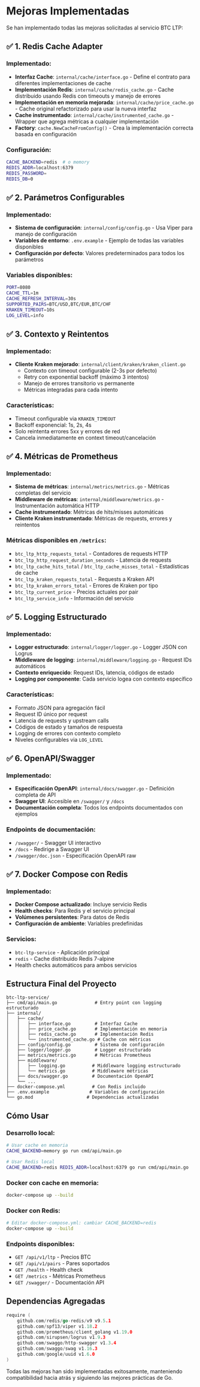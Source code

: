 # Mejoras Implementadas

Se han implementado todas las mejoras solicitadas al servicio BTC LTP:

## ✅ 1. Redis Cache Adapter

### Implementado:
- **Interfaz Cache**: `internal/cache/interface.go` - Define el contrato para diferentes implementaciones de cache
- **Implementación Redis**: `internal/cache/redis_cache.go` - Cache distribuido usando Redis con timeouts y manejo de errores
- **Implementación en memoria mejorada**: `internal/cache/price_cache.go` - Cache original refactorizado para usar la nueva interfaz
- **Cache instrumentado**: `internal/cache/instrumented_cache.go` - Wrapper que agrega métricas a cualquier implementación
- **Factory**: `cache.NewCacheFromConfig()` - Crea la implementación correcta basada en configuración

### Configuración:
```bash
CACHE_BACKEND=redis  # o memory
REDIS_ADDR=localhost:6379
REDIS_PASSWORD=
REDIS_DB=0
```

## ✅ 2. Parámetros Configurables

### Implementado:
- **Sistema de configuración**: `internal/config/config.go` - Usa Viper para manejo de configuración
- **Variables de entorno**: `.env.example` - Ejemplo de todas las variables disponibles
- **Configuración por defecto**: Valores predeterminados para todos los parámetros

### Variables disponibles:
```bash
PORT=8080
CACHE_TTL=1m
CACHE_REFRESH_INTERVAL=30s
SUPPORTED_PAIRS=BTC/USD,BTC/EUR,BTC/CHF
KRAKEN_TIMEOUT=10s
LOG_LEVEL=info
```

## ✅ 3. Contexto y Reintentos

### Implementado:
- **Cliente Kraken mejorado**: `internal/client/kraken/kraken_client.go`
  - Contexto con timeout configurable (2-3s por defecto)
  - Retry con exponential backoff (máximo 3 intentos)
  - Manejo de errores transitorio vs permanente
  - Métricas integradas para cada intento

### Características:
- Timeout configurable via `KRAKEN_TIMEOUT`
- Backoff exponencial: 1s, 2s, 4s
- Solo reintenta errores 5xx y errores de red
- Cancela inmediatamente en context timeout/cancelación

## ✅ 4. Métricas de Prometheus

### Implementado:
- **Sistema de métricas**: `internal/metrics/metrics.go` - Métricas completas del servicio
- **Middleware de métricas**: `internal/middleware/metrics.go` - Instrumentación automática HTTP
- **Cache instrumentado**: Métricas de hits/misses automáticas
- **Cliente Kraken instrumentado**: Métricas de requests, errores y reintentos

### Métricas disponibles en `/metrics`:
- `btc_ltp_http_requests_total` - Contadores de requests HTTP
- `btc_ltp_http_request_duration_seconds` - Latencia de requests
- `btc_ltp_cache_hits_total` / `btc_ltp_cache_misses_total` - Estadísticas de cache
- `btc_ltp_kraken_requests_total` - Requests a Kraken API
- `btc_ltp_kraken_errors_total` - Errores de Kraken por tipo
- `btc_ltp_current_price` - Precios actuales por pair
- `btc_ltp_service_info` - Información del servicio

## ✅ 5. Logging Estructurado

### Implementado:
- **Logger estructurado**: `internal/logger/logger.go` - Logger JSON con Logrus
- **Middleware de logging**: `internal/middleware/logging.go` - Request IDs automáticos
- **Contexto enriquecido**: Request IDs, latencia, códigos de estado
- **Logging por componente**: Cada servicio logea con contexto específico

### Características:
- Formato JSON para agregación fácil
- Request ID único por request
- Latencia de requests y upstream calls
- Códigos de estado y tamaños de respuesta
- Logging de errores con contexto completo
- Niveles configurables via `LOG_LEVEL`

## ✅ 6. OpenAPI/Swagger

### Implementado:
- **Especificación OpenAPI**: `internal/docs/swagger.go` - Definición completa de API
- **Swagger UI**: Accesible en `/swagger/` y `/docs`
- **Documentación completa**: Todos los endpoints documentados con ejemplos

### Endpoints de documentación:
- `/swagger/` - Swagger UI interactivo
- `/docs` - Redirige a Swagger UI
- `/swagger/doc.json` - Especificación OpenAPI raw

## ✅ 7. Docker Compose con Redis

### Implementado:
- **Docker Compose actualizado**: Incluye servicio Redis
- **Health checks**: Para Redis y el servicio principal
- **Volúmenes persistentes**: Para datos de Redis
- **Configuración de ambiente**: Variables predefinidas

### Servicios:
- `btc-ltp-service` - Aplicación principal
- `redis` - Cache distribuido Redis 7-alpine
- Health checks automáticos para ambos servicios

## Estructura Final del Proyecto

```
btc-ltp-service/
├── cmd/api/main.go              # Entry point con logging estructurado
├── internal/
│   ├── cache/
│   │   ├── interface.go         # Interfaz Cache
│   │   ├── price_cache.go       # Implementación en memoria
│   │   ├── redis_cache.go       # Implementación Redis
│   │   └── instrumented_cache.go # Cache con métricas
│   ├── config/config.go         # Sistema de configuración
│   ├── logger/logger.go         # Logger estructurado
│   ├── metrics/metrics.go       # Métricas Prometheus
│   ├── middleware/
│   │   ├── logging.go          # Middleware logging estructurado
│   │   └── metrics.go          # Middleware métricas
│   ├── docs/swagger.go         # Documentación OpenAPI
│   └── ...
├── docker-compose.yml          # Con Redis incluido
├── .env.example               # Variables de configuración
└── go.mod                    # Dependencias actualizadas
```

## Cómo Usar

### Desarrollo local:
```bash
# Usar cache en memoria
CACHE_BACKEND=memory go run cmd/api/main.go

# Usar Redis local
CACHE_BACKEND=redis REDIS_ADDR=localhost:6379 go run cmd/api/main.go
```

### Docker con cache en memoria:
```bash
docker-compose up --build
```

### Docker con Redis:
```bash
# Editar docker-compose.yml: cambiar CACHE_BACKEND=redis
docker-compose up --build
```

### Endpoints disponibles:
- `GET /api/v1/ltp` - Precios BTC
- `GET /api/v1/pairs` - Pares soportados  
- `GET /health` - Health check
- `GET /metrics` - Métricas Prometheus
- `GET /swagger/` - Documentación API

## Dependencias Agregadas

```go
require (
    github.com/redis/go-redis/v9 v9.5.1
    github.com/spf13/viper v1.18.2
    github.com/prometheus/client_golang v1.19.0
    github.com/sirupsen/logrus v1.9.3
    github.com/swaggo/http-swagger v1.3.4
    github.com/swaggo/swag v1.16.3
    github.com/google/uuid v1.6.0
)
```

Todas las mejoras han sido implementadas exitosamente, manteniendo compatibilidad hacia atrás y siguiendo las mejores prácticas de Go.

